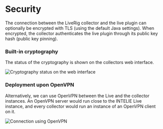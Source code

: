 # Security

The connection between the LiveRig collector and the live plugin can optionally be encrypted with TLS (using the default Java settings). When encrypted, the collector authenticates the live plugin through its public key hash (public key pinning).

### Built-in cryptography

The status of the cryptography is shown on the collectors web interface.

![Cryptography status on the web interface](<../.gitbook/assets/collector-security.png>)

### Deployment upon OpenVPN

Alternatively, we can use OpenVPN between the Live and the collector instances. An OpenVPN server would run close to the INTELIE Live instance, and every collector would run an instance of an OpenVPN client on it.

![Connection using OpenVPN](<../.gitbook/assets/LiveRig Architecture (2).png>)

